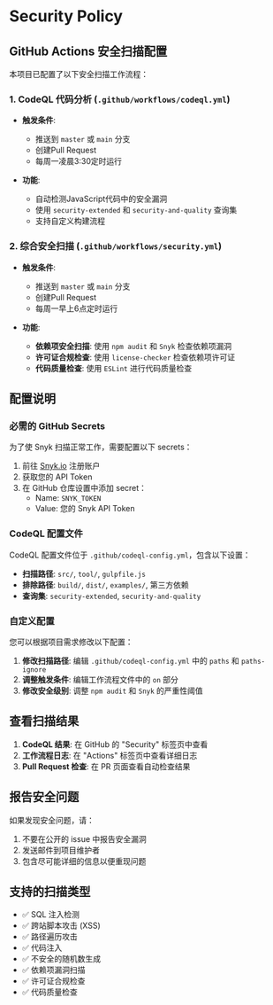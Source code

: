 # Security Policy

## GitHub Actions 安全扫描配置

本项目已配置了以下安全扫描工作流程：

### 1. CodeQL 代码分析 (`.github/workflows/codeql.yml`)

- **触发条件**:
  - 推送到 `master` 或 `main` 分支
  - 创建Pull Request
  - 每周一凌晨3:30定时运行

- **功能**:
  - 自动检测JavaScript代码中的安全漏洞
  - 使用 `security-extended` 和 `security-and-quality` 查询集
  - 支持自定义构建流程

### 2. 综合安全扫描 (`.github/workflows/security.yml`)

- **触发条件**:
  - 推送到 `master` 或 `main` 分支
  - 创建Pull Request
  - 每周一早上6点定时运行

- **功能**:
  - **依赖项安全扫描**: 使用 `npm audit` 和 `Snyk` 检查依赖项漏洞
  - **许可证合规检查**: 使用 `license-checker` 检查依赖项许可证
  - **代码质量检查**: 使用 `ESLint` 进行代码质量检查

## 配置说明

### 必需的 GitHub Secrets

为了使 Snyk 扫描正常工作，需要配置以下 secrets：

1. 前往 [Snyk.io](https://snyk.io) 注册账户
2. 获取您的 API Token
3. 在 GitHub 仓库设置中添加 secret：
   - Name: `SNYK_TOKEN`
   - Value: 您的 Snyk API Token

### CodeQL 配置文件

CodeQL 配置文件位于 `.github/codeql-config.yml`，包含以下设置：

- **扫描路径**: `src/`, `tool/`, `gulpfile.js`
- **排除路径**: `build/`, `dist/`, `examples/`, 第三方依赖
- **查询集**: `security-extended`, `security-and-quality`

### 自定义配置

您可以根据项目需求修改以下配置：

1. **修改扫描路径**: 编辑 `.github/codeql-config.yml` 中的 `paths` 和 `paths-ignore`
2. **调整触发条件**: 编辑工作流程文件中的 `on` 部分
3. **修改安全级别**: 调整 `npm audit` 和 `Snyk` 的严重性阈值

## 查看扫描结果

1. **CodeQL 结果**: 在 GitHub 的 "Security" 标签页中查看
2. **工作流程日志**: 在 "Actions" 标签页中查看详细日志
3. **Pull Request 检查**: 在 PR 页面查看自动检查结果

## 报告安全问题

如果发现安全问题，请：

1. 不要在公开的 issue 中报告安全漏洞
2. 发送邮件到项目维护者
3. 包含尽可能详细的信息以便重现问题

## 支持的扫描类型

- ✅ SQL 注入检测
- ✅ 跨站脚本攻击 (XSS)
- ✅ 路径遍历攻击
- ✅ 代码注入
- ✅ 不安全的随机数生成
- ✅ 依赖项漏洞扫描
- ✅ 许可证合规检查
- ✅ 代码质量检查
